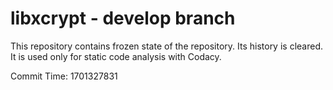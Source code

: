 # libxcrypt - develop branch

This repository contains frozen state of the repository.
Its history is cleared. It is used only for static code
analysis with Codacy.

Commit Time: 1701327831